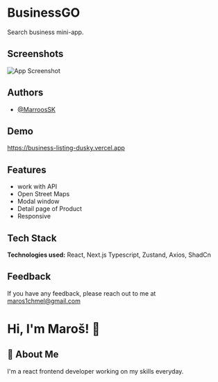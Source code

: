 # BusinessGO

Search business mini-app.

## Screenshots

![App Screenshot](https://i.postimg.cc/Gm2MJ3Y8/business-Go.jpg)

## Authors

- [@MarroosSK](https://github.com/MarroosSK)

## Demo

https://business-listing-dusky.vercel.app

## Features

- work with API
- Open Street Maps
- Modal window
- Detail page of Product
- Responsive

## Tech Stack

**Technologies used:** React, Next.js Typescript, Zustand, Axios, ShadCn

## Feedback

If you have any feedback, please reach out to me at maros1chmel@gmail.com

# Hi, I'm Maroš! 👋

## 🚀 About Me

I'm a react frontend developer working on my skills everyday.
